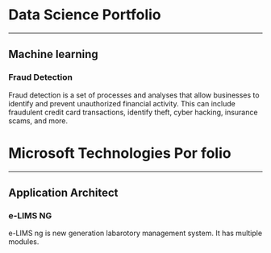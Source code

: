 # Data Science Portfolio
---
## Machine learning

### Fraud Detection

Fraud detection is a set of processes and analyses that allow businesses to identify and prevent unauthorized financial activity. This can include fraudulent credit card transactions, identify theft, cyber hacking, insurance scams, and more.

# Microsoft Technologies Por folio
---
## Application Architect

### e-LIMS NG
e-LIMS ng is new generation labarotory management system. It has multiple modules. 
